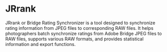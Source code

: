# JRrank
JRrank or Bridge Rating Synchronizer is a tool designed to synchronize rating information from JPEG files to corresponding RAW files. It helps photographers batch synchronize ratings from Adobe Bridge JPEG files to RAW files, supports various RAW formats, and provides statistical information and export functions.
